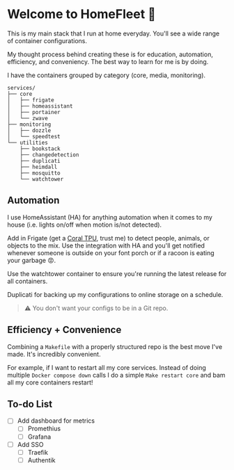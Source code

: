 # Welcome to HomeFleet 🚀 

This is my main stack that I run at home everyday. You'll see a wide range of container configurations.

My thought process behind creating these is for education, automation, efficiency, and conveniency. The best way to learn for me is by doing.

I have the containers grouped by category (core, media, monitoring).

```
services/
├── core
│   ├── frigate
│   ├── homeassistant
│   ├── portainer
│   └── zwave
├── monitoring
│   ├── dozzle
│   └── speedtest
└── utilities
    ├── bookstack
    ├── changedetection
    ├── duplicati
    ├── heimdall
    ├── mosquitto
    └── watchtower
```

## Automation

I use HomeAssistant (HA) for anything automation when it comes to my house (i.e. lights on/off when motion is/not detected). 

Add in Frigate (get a [Coral TPU](https://coral.ai/products/), trust me) to detect people, animals, or objects to the mix. Use the integration with HA and you'll get notified whenever someone is outside on your font porch or if a racoon is eating your garbage 😡.

Use the watchtower container to ensure you're running the latest release for all containers.

Duplicati for backing up my configurations to online storage on a schedule. 
> ⚠️ You don't want your configs to be in a Git repo.

## Efficiency + Convenience

Combining a `Makefile` with a properly structured repo is the best move I've made. It's incredibly convenient.

For example, if I want to restart all my core services. Instead of doing multiple `Docker compose down` calls I do a simple `Make restart core` and bam all my core containers restart!

## To-do List

- [ ] Add dashboard for metrics
    - [ ] Promethius
    - [ ] Grafana
- [ ] Add SSO
    - [ ] Traefik
    - [ ] Authentik